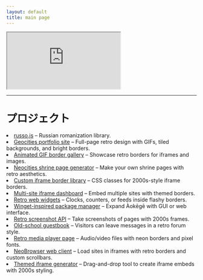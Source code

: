 ```yaml
---
layout: default
title: main page
---
```

<iframe src="https://durokotte.atabook.org/"></iframe>


---
# プロジェクト
<li><a href="https://github.com/linuxfandudeguy/russo.js">russo.js</a> – Russian romanization library.</li>
    <li><a href="#">Geocities portfolio site</a> – Full-page retro design with GIFs, tiled backgrounds, and bright borders.</li>
    <li><a href="#">Animated GIF border gallery</a> – Showcase retro borders for iframes and images.</li>
    <li><a href="#">Neocities shrine page generator</a> – Make your own shrine pages with retro aesthetics.</li>
    <li><a href="#">Custom iframe border library</a> – CSS classes for 2000s-style iframe borders.</li>
    <li><a href="#">Multi-site iframe dashboard</a> – Embed multiple sites with themed borders.</li>
    <li><a href="#">Retro web widgets</a> – Clocks, counters, or feeds inside flashy borders.</li>
    <li><a href="#">Winget-inspired package manager</a> – Expand Àokēgē with GUI or web interface.</li>
    <li><a href="#">Retro screenshot API</a> – Take screenshots of pages with 2000s frames.</li>
    <li><a href="#">Old-school guestbook</a> – Visitors can leave messages in a retro forum style.</li>
    <li><a href="#">Retro media player page</a> – Audio/video files with neon borders and pixel fonts.</li>
    <li><a href="#">NeoBrowser web client</a> – Load sites in iframes with retro borders and custom scrollbars.</li>
    <li><a href="#">Themed iframe generator</a> – Drag-and-drop tool to create iframe embeds with 2000s styling.</li>

